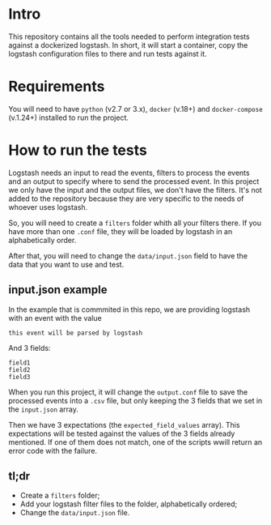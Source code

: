 # Intro
This repository contains all the tools needed to perform integration tests against a dockerized logstash.
In short, it will start a container, copy the logstash configuration files to there and run tests against it.

# Requirements
You will need to have `python` (v2.7 or 3.x), `docker` (v.18+) and `docker-compose` (v.1.24+) installed to run the project.

# How to run the tests
Logstash needs an input to read the events, filters to process the events and an output to specify where to send the
processed event.
In this project we only have the input and the output files, we don't have the filters. It's not added to the
repository because they are very specific to the needs of whoever uses logstash.

So, you will need to create a `filters` folder whith all your filters there. If you have more than one `.conf` file,
they will be loaded by logstash in an alphabetically order.

After that, you will need to change the `data/input.json` field to have the data that you want to use and test.

## input.json example
In the example that is commmited in this repo, we are providing logstash with an event with the value
```
this event will be parsed by logstash
```

And 3 fields:
```
field1
field2
field3
```

When you run this project, it will change the `output.conf` file to save the processed events into a `.csv` file, but
only keeping the 3 fields that we set in the `input.json` array.

Then we have 3 expectations (the `expected_field_values` array). This expectations will be tested against the values of
the 3 fields already mentioned. If one of them does not match, one of the scripts wwill return an error code with the
failure.

## tl;dr

* Create a `filters` folder;
* Add your logstash filter files to the folder, alphabetically ordered;
* Change the `data/input.json` file. 


